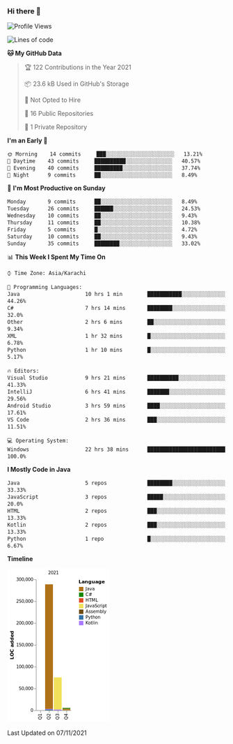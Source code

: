 ### Hi there 👋

<!--
**BilalJaved15/BilalJaved15** is a ✨ _special_ ✨ repository because its `README.md` (this file) appears on your GitHub profile.

Here are some ideas to get you started:

- 🔭 I’m currently working on ...
- 🌱 I’m currently learning ...
- 👯 I’m looking to collaborate on ...
- 🤔 I’m looking for help with ...
- 💬 Ask me about ...
- 📫 How to reach me: ...
- 😄 Pronouns: ...
- ⚡ Fun fact: ...
-->

<!--START_SECTION:waka-->
![Profile Views](http://img.shields.io/badge/Profile%20Views-2-blue)

![Lines of code](https://img.shields.io/badge/From%20Hello%20World%20I%27ve%20Written-369902%20lines%20of%20code-blue)

**🐱 My GitHub Data** 

> 🏆 122 Contributions in the Year 2021
 > 
> 📦 23.6 kB Used in GitHub's Storage 
 > 
> 🚫 Not Opted to Hire
 > 
> 📜 16 Public Repositories 
 > 
> 🔑 1 Private Repository 
 > 
**I'm an Early 🐤** 

```text
🌞 Morning    14 commits     ███░░░░░░░░░░░░░░░░░░░░░░   13.21% 
🌆 Daytime    43 commits     ██████████░░░░░░░░░░░░░░░   40.57% 
🌃 Evening    40 commits     █████████░░░░░░░░░░░░░░░░   37.74% 
🌙 Night      9 commits      ██░░░░░░░░░░░░░░░░░░░░░░░   8.49%

```
📅 **I'm Most Productive on Sunday** 

```text
Monday       9 commits      ██░░░░░░░░░░░░░░░░░░░░░░░   8.49% 
Tuesday      26 commits     ██████░░░░░░░░░░░░░░░░░░░   24.53% 
Wednesday    10 commits     ██░░░░░░░░░░░░░░░░░░░░░░░   9.43% 
Thursday     11 commits     ██░░░░░░░░░░░░░░░░░░░░░░░   10.38% 
Friday       5 commits      █░░░░░░░░░░░░░░░░░░░░░░░░   4.72% 
Saturday     10 commits     ██░░░░░░░░░░░░░░░░░░░░░░░   9.43% 
Sunday       35 commits     ████████░░░░░░░░░░░░░░░░░   33.02%

```


📊 **This Week I Spent My Time On** 

```text
⌚︎ Time Zone: Asia/Karachi

💬 Programming Languages: 
Java                     10 hrs 1 min        ███████████░░░░░░░░░░░░░░   44.26% 
C#                       7 hrs 14 mins       ████████░░░░░░░░░░░░░░░░░   32.0% 
Other                    2 hrs 6 mins        ██░░░░░░░░░░░░░░░░░░░░░░░   9.34% 
XML                      1 hr 32 mins        █░░░░░░░░░░░░░░░░░░░░░░░░   6.78% 
Python                   1 hr 10 mins        █░░░░░░░░░░░░░░░░░░░░░░░░   5.17%

🔥 Editors: 
Visual Studio            9 hrs 21 mins       ██████████░░░░░░░░░░░░░░░   41.33% 
IntelliJ                 6 hrs 41 mins       ███████░░░░░░░░░░░░░░░░░░   29.56% 
Android Studio           3 hrs 59 mins       ████░░░░░░░░░░░░░░░░░░░░░   17.61% 
VS Code                  2 hrs 36 mins       ███░░░░░░░░░░░░░░░░░░░░░░   11.51%

💻 Operating System: 
Windows                  22 hrs 38 mins      █████████████████████████   100.0%

```

**I Mostly Code in Java** 

```text
Java                     5 repos             ████████░░░░░░░░░░░░░░░░░   33.33% 
JavaScript               3 repos             █████░░░░░░░░░░░░░░░░░░░░   20.0% 
HTML                     2 repos             ███░░░░░░░░░░░░░░░░░░░░░░   13.33% 
Kotlin                   2 repos             ███░░░░░░░░░░░░░░░░░░░░░░   13.33% 
Python                   1 repo              █░░░░░░░░░░░░░░░░░░░░░░░░   6.67%

```


**Timeline**

![Chart not found](https://raw.githubusercontent.com/BilalJaved15/BilalJaved15/main/charts/bar_graph.png) 


 Last Updated on 07/11/2021
<!--END_SECTION:waka-->
